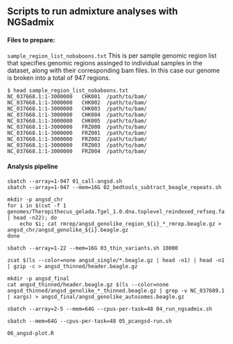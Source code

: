 ## Scripts to run admixture analyses with NGSadmix

#### Files to prepare:

`sample_region_list_nobaboons.txt` This is per sample genomic region list that specifies genomic regions assinged to individual samples in the dataset, along with their corresponding bam files. In this case our genome is broken into a total of 947 regions.

```
$ head sample_region_list_nobaboons.txt
NC_037668.1:1-3000000	CHK001	/path/to/bam/
NC_037668.1:1-3000000	CHK002	/path/to/bam/
NC_037668.1:1-3000000	CHK003	/path/to/bam/
NC_037668.1:1-3000000	CHK004	/path/to/bam/
NC_037668.1:1-3000000	CHK005	/path/to/bam/
NC_037668.1:1-3000000	FRZ000	/path/to/bam/
NC_037668.1:1-3000000	FRZ001	/path/to/bam/
NC_037668.1:1-3000000	FRZ002	/path/to/bam/
NC_037668.1:1-3000000	FRZ003	/path/to/bam/
NC_037668.1:1-3000000	FRZ004	/path/to/bam/

```

#### Analysis pipeline

```
sbatch --array=1-947 01_call-angsd.sh
sbatch --array=1-947 --mem=16G 02_bedtools_subtract_beagle_repeats.sh

mkdir -p angsd_chr
for i in $(cut -f 1 genomes/Theropithecus_gelada.Tgel_1.0.dna.toplevel_reindexed_refseq.fa.fai | head -n22); do
	echo $i; cat rmrep/angsd_genolike_region_${i}_*_rmrep.beagle.gz > angsd_chr/angsd_genolike_${i}.beagle.gz
done

sbatch --array=1-22 --mem=16G 03_thin_variants.sh 10000

zcat $(ls --color=none angsd_single/*.beagle.gz | head -n1) | head -n1 | gzip -c > angsd_thinned/header.beagle.gz

mkdir -p angsd_final
cat angsd_thinned/header.beagle.gz $(ls --color=none angsd_thinned/angsd_genolike_*_thinned.beagle.gz | grep -v NC_037689.1 | xargs) > angsd_final/angsd_genolike_autosomes.beagle.gz

sbatch --array=2-5 --mem=64G --cpus-per-task=48 04_run_ngsadmix.sh

sbatch --mem=64G --cpus-per-task=48 05_pcangsd-run.sh

06_angsd-plot.R

```
